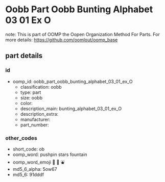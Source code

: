 # Oobb Part Oobb Bunting Alphabet 03 01 Ex O  

note: This is part of OOMP the Oopen Organization Method For Parts. For more details: https://github.com/oomlout/oomp_base

##  part details





### id
* oomp_id: oobb_part_oobb_bunting_alphabet_03_01_ex_O
  * classification: oobb
  * type: part
  * size: oobb
  * color: 
  * description_main: bunting_alphabet_03_01_ex_O
  * description_extra: 
  * manufacturer: 
  * part_number: 

### other_codes
* short_code: ob
* oomp_word: pushpin stars fountain
* oomp_word_emoji :pushpin: :stars: :fountain:
* md5_6_alpha: 5ow67
* md5_6: 91dddf